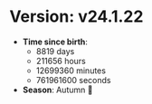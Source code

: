 # Version: v24.1.22
- **Time since birth**:
  - 8819 days
  - 211656 hours
  - 12699360 minutes
  - 761961600 seconds
- **Season**: Autumn 🍁
